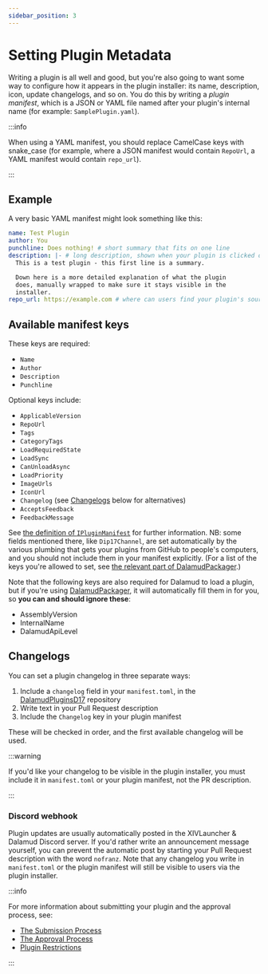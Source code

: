 ```yaml
---
sidebar_position: 3
---
```


# Setting Plugin Metadata

Writing a plugin is all well and good, but you're also going to want some way to
configure how it appears in the plugin installer: its name, description, icon,
update changelogs, and so on. You do this by writing a _plugin manifest_, which
is a JSON or YAML file named after your plugin's internal name (for example:
`SamplePlugin.yaml`).

:::info

When using a YAML manifest, you should replace CamelCase keys with snake_case
(for example, where a JSON manifest would contain `RepoUrl`, a YAML manifest
would contain `repo_url`).

:::

## Example

A very basic YAML manifest might look something like this:

```yaml
name: Test Plugin
author: You
punchline: Does nothing! # short summary that fits on one line
description: |- # long description, shown when your plugin is clicked on
  This is a test plugin - this first line is a summary.

  Down here is a more detailed explanation of what the plugin
  does, manually wrapped to make sure it stays visible in the
  installer.
repo_url: https://example.com # where can users find your plugin's source code?
```

## Available manifest keys

These keys are required:

- `Name`
- `Author`
- `Description`
- `Punchline`

Optional keys include:

- `ApplicableVersion`
- `RepoUrl`
- `Tags`
- `CategoryTags`
- `LoadRequiredState`
- `LoadSync`
- `CanUnloadAsync`
- `LoadPriority`
- `ImageUrls`
- `IconUrl`
- `Changelog` (see [Changelogs](#changelogs) below for alternatives)
- `AcceptsFeedback`
- `FeedbackMessage`

See [the definition of `IPluginManifest`][] for further information. NB: some fields
mentioned there, like `Dip17Channel`, are set automatically by the various plumbing
that gets your plugins from GitHub to people's computers, and you should not include
them in your manifest explicitly. (For a list of the keys you're allowed to set,
see [the relevant part of DalamudPackager][].)

Note that the following keys are also required for Dalamud to load a plugin, but
if you're using [DalamudPackager][], it will automatically fill them in for you,
so **you can and should ignore these**:

- AssemblyVersion
- InternalName
- DalamudApiLevel

## Changelogs

You can set a plugin changelog in three separate ways:

1. Include a `changelog` field in your `manifest.toml`, in the
   [DalamudPluginsD17][] repository
2. Write text in your Pull Request description
3. Include the `Changelog` key in your plugin manifest

These will be checked in order, and the first available changelog will be used.

:::warning

If you'd like your changelog to be visible in the plugin installer, you must
include it in `manifest.toml` or your plugin manifest, not the PR description.

:::

### Discord webhook

Plugin updates are usually automatically posted in the XIVLauncher & Dalamud
Discord server. If you'd rather write an announcement message yourself, you can
prevent the automatic post by starting your Pull Request description with the
word `nofranz`. Note that any changelog you write in `manifest.toml` or the
plugin manifest will still be visible to users via the plugin installer.

:::info

For more information about submitting your plugin and the approval process, see:

- [The Submission Process](../plugin-publishing/submission)
- [The Approval Process](../plugin-publishing/approval-process)
- [Plugin Restrictions](../plugin-publishing/restrictions)

:::

[DalamudPackager]: https://github.com/goatcorp/DalamudPackager
[the relevant part of DalamudPackager]:
  https://github.com/goatcorp/DalamudPackager/blob/f199a98840389779f2398f37f08211cf66f77486/DalamudPackager/DalamudPackager.cs#L303
[the definition of `IPluginManifest`]:
  https://github.com/goatcorp/Dalamud/blob/15352a3e235a893e097e8f3e998818124a278416/Dalamud/Plugin/Internal/Types/Manifest/IPluginManifest.cs#L8
[DalamudPluginsD17]: https://github.com/goatcorp/DalamudPluginsD17
